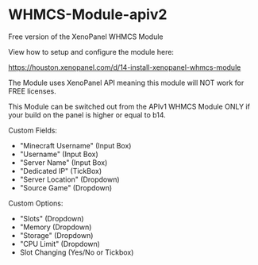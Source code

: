 # WHMCS-Module-apiv2

Free version of the XenoPanel WHMCS Module

View how to setup and configure the module here:

https://houston.xenopanel.com/d/14-install-xenopanel-whmcs-module

The Module uses XenoPanel API meaning this module will NOT work for FREE licenses.

This Module can be switched out from the APIv1 WHMCS Module ONLY if your build on the panel is higher or equal to b14.

Custom Fields:

- "Minecraft Username" (Input Box)
- "Username" (Input Box)
- "Server Name" (Input Box)
- "Dedicated IP" (TickBox)
- "Server Location" (Dropdown)
- "Source Game" (Dropdown)

Custom Options:

- "Slots" (Dropdown)
- "Memory (Dropdown)
- "Storage" (Dropdown)
- "CPU Limit" (Dropdown)
- Slot Changing (Yes/No or Tickbox)
